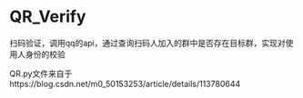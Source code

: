# QR_Verify
扫码验证，调用qq的api，通过查询扫码人加入的群中是否存在目标群，实现对使用人身份的校验

QR.py文件来自于https://blog.csdn.net/m0_50153253/article/details/113780644
